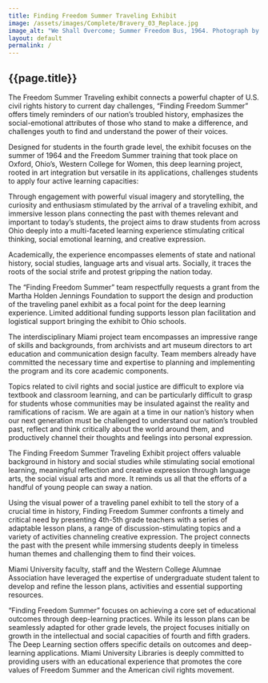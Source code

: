 ```yaml
---
title: Finding Freedom Summer Traveling Exhibit
image: /assets/images/Complete/Bravery_03_Replace.jpg
image_alt: "We Shall Overcome; Summer Freedom Bus, 1964. Photograph by Steve Schapiro. Freedom Summer volunteers form a chain with their arms while singing 'We Shall Overcome' before they get on the bus to Mississippi. Photograph in the collection of Miami University Art Museum, Oxford Ohio. Partial gift of the artist and partial purchase with contributions from the Kezur Endowment Fund (2019.23.1)."
layout: default
permalink: /
---
```


## {{page.title}}

The Freedom Summer Traveling exhibit connects a powerful chapter of U.S. civil rights history to current day challenges, “Finding Freedom Summer” offers timely reminders of our nation’s troubled history, emphasizes the social-emotional attributes of those who stand to make a difference, and challenges youth to find and understand the power of their voices.

Designed for students in the fourth grade level, the exhibit focuses on the summer of 1964 and the Freedom Summer training that took place on Oxford, Ohio’s, Western College for Women, this deep learning project, rooted in art integration but versatile in its applications, challenges students to apply four active learning capacities:

<div>
<p>Through engagement with powerful visual imagery and storytelling, the curiosity and enthusiasm stimulated by the arrival of a traveling exhibit, and immersive lesson plans connecting the past with themes relevant and important to today’s students, the project aims to draw students from across Ohio deeply into a multi-faceted learning experience stimulating critical thinking, social emotional learning, and creative expression.</p>

<p>Academically, the experience encompasses elements of state and national history, social studies, language arts and visual arts. Socially, it traces the roots of the social strife and protest gripping the nation today.</p>

<div class="float-end col-12 col-md-7 col-xl-6 col-xxl-5 mx-md-5 thank-you-banner h5">
The “Finding Freedom Summer” team respectfully requests a grant from the Martha Holden Jennings Foundation to support the design and production of the traveling panel exhibit as a focal point for the deep learning experience. Limited additional funding supports lesson plan facilitation and logistical support bringing the exhibit to Ohio schools.
</div>

<p>The interdisciplinary Miami project team encompasses an impressive range of skills and backgrounds, from archivists and art museum directors to art education and communication design faculty. Team members already have committed the necessary time and expertise to planning and implementing the program and its core academic components.</p>

<p>Topics related to civil rights and social justice are difficult to explore via textbook and classroom learning, and can be particularly difficult to grasp for students whose communities may be insulated against the reality and ramifications of racism. We are again at a time in our nation’s history when our next generation must be challenged to understand our nation’s troubled past, reflect and think critically about the world around them, and productively channel their thoughts and feelings into personal expression.</p>

<p>The Finding Freedom Summer Traveling Exhibit project offers valuable background in history and social studies while stimulating social emotional learning, meaningful reflection and creative expression through language arts, the social visual arts and more. It reminds us all that the efforts of a handful of young people can sway a nation.</p>

<p>Using the visual power of a traveling panel exhibit to tell the story of a crucial time in history, Finding Freedom Summer confronts a timely and critical need by presenting 4th-5th grade teachers with a series of adaptable lesson plans, a range of discussion-stimulating topics and a variety of activities channeling creative expression. The project connects the past with the present while immersing students deeply in timeless human themes and challenging them to find their voices.</p>

<p>Miami University faculty, staff and the Western College Alumnae Association have leveraged the expertise of undergraduate student talent to develop and refine the lesson plans, activities and essential supporting resources.</p>

<p>“Finding Freedom Summer” focuses on achieving a core set of educational outcomes through deep-learning practices. While its lesson plans can be seamlessly adapted for other grade levels, the project focuses initially on growth in the intellectual and social capacities of fourth and fifth graders. The Deep Learning section offers specific details on outcomes and deep-learning applications. Miami University Libraries is deeply committed to providing users with an educational experience that promotes the core values of Freedom Summer and the American civil rights movement.</p>


</div>


